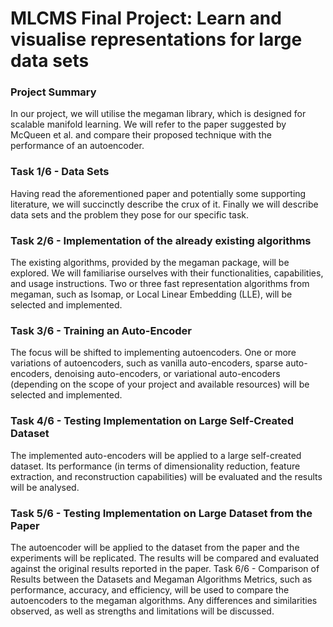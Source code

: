 # MLCMS Final Project: Learn and visualise representations for large data sets
### Project Summary
In our project, we will utilise the megaman library, which is designed for scalable manifold
learning. We will refer to the paper suggested by McQueen et al. and compare their
proposed technique with the performance of an autoencoder.
### Task 1/6 - Data Sets
Having read the aforementioned paper and potentially some supporting literature, we will
succinctly describe the crux of it. Finally we will describe data sets and the problem they
pose for our specific task.
### Task 2/6 - Implementation of the already existing algorithms
The existing algorithms, provided by the megaman package, will be explored. We will
familiarise ourselves with their functionalities, capabilities, and usage instructions. Two or
three fast representation algorithms from megaman, such as Isomap, or Local Linear
Embedding (LLE), will be selected and implemented.
### Task 3/6 - Training an Auto-Encoder
The focus will be shifted to implementing autoencoders. One or more variations of autoencoders, such as vanilla auto-encoders, sparse auto-encoders, denoising auto-encoders,
or variational auto-encoders (depending on the scope of your project and available
resources) will be selected and implemented.
### Task 4/6 - Testing Implementation on Large Self-Created Dataset
The implemented auto-encoders will be applied to a large self-created dataset. Its
performance (in terms of dimensionality reduction, feature extraction, and reconstruction
capabilities) will be evaluated and the results will be analysed.
### Task 5/6 - Testing Implementation on Large Dataset from the Paper
The autoencoder will be applied to the dataset from the paper and the experiments will be
replicated. The results will be compared and evaluated against the original results reported
in the paper.
Task 6/6 - Comparison of Results between the Datasets and Megaman Algorithms
Metrics, such as performance, accuracy, and efficiency, will be used to compare the
autoencoders to the megaman algorithms. Any differences and similarities observed, as
well as strengths and limitations will be discussed.
